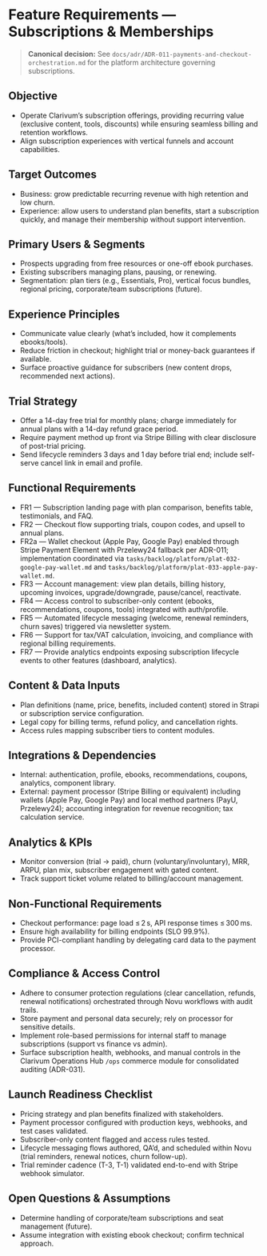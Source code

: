 # Feature Requirements — Subscriptions & Memberships

> **Canonical decision:** See `docs/adr/ADR-011-payments-and-checkout-orchestration.md` for the platform architecture governing subscriptions.

## Objective
- Operate Clarivum’s subscription offerings, providing recurring value (exclusive content, tools, discounts) while ensuring seamless billing and retention workflows.
- Align subscription experiences with vertical funnels and account capabilities.

## Target Outcomes
- Business: grow predictable recurring revenue with high retention and low churn.
- Experience: allow users to understand plan benefits, start a subscription quickly, and manage their membership without support intervention.

## Primary Users & Segments
- Prospects upgrading from free resources or one-off ebook purchases.
- Existing subscribers managing plans, pausing, or renewing.
- Segmentation: plan tiers (e.g., Essentials, Pro), vertical focus bundles, regional pricing, corporate/team subscriptions (future).

## Experience Principles
- Communicate value clearly (what’s included, how it complements ebooks/tools).
- Reduce friction in checkout; highlight trial or money-back guarantees if available.
- Surface proactive guidance for subscribers (new content drops, recommended next actions).

## Trial Strategy
- Offer a 14-day free trial for monthly plans; charge immediately for annual plans with a 14-day refund grace period.
- Require payment method up front via Stripe Billing with clear disclosure of post-trial pricing.
- Send lifecycle reminders 3 days and 1 day before trial end; include self-serve cancel link in email and profile.

## Functional Requirements
- FR1 — Subscription landing page with plan comparison, benefits table, testimonials, and FAQ.
- FR2 — Checkout flow supporting trials, coupon codes, and upsell to annual plans.
- FR2a — Wallet checkout (Apple Pay, Google Pay) enabled through Stripe Payment Element with Przelewy24 fallback per ADR-011; implementation coordinated via `tasks/backlog/platform/plat-032-google-pay-wallet.md` and `tasks/backlog/platform/plat-033-apple-pay-wallet.md`.
- FR3 — Account management: view plan details, billing history, upcoming invoices, upgrade/downgrade, pause/cancel, reactivate.
- FR4 — Access control to subscriber-only content (ebooks, recommendations, coupons, tools) integrated with auth/profile.
- FR5 — Automated lifecycle messaging (welcome, renewal reminders, churn saves) triggered via newsletter system.
- FR6 — Support for tax/VAT calculation, invoicing, and compliance with regional billing requirements.
- FR7 — Provide analytics endpoints exposing subscription lifecycle events to other features (dashboard, analytics).

## Content & Data Inputs
- Plan definitions (name, price, benefits, included content) stored in Strapi or subscription service configuration.
- Legal copy for billing terms, refund policy, and cancellation rights.
- Access rules mapping subscriber tiers to content modules.

## Integrations & Dependencies
- Internal: authentication, profile, ebooks, recommendations, coupons, analytics, component library.
- External: payment processor (Stripe Billing or equivalent) including wallets (Apple Pay, Google Pay) and local method partners (PayU, Przelewy24); accounting integration for revenue recognition; tax calculation service.

## Analytics & KPIs
- Monitor conversion (trial → paid), churn (voluntary/involuntary), MRR, ARPU, plan mix, subscriber engagement with gated content.
- Track support ticket volume related to billing/account management.

## Non-Functional Requirements
- Checkout performance: page load ≤ 2 s, API response times ≤ 300 ms.
- Ensure high availability for billing endpoints (SLO 99.9%).
- Provide PCI-compliant handling by delegating card data to the payment processor.

## Compliance & Access Control
- Adhere to consumer protection regulations (clear cancellation, refunds, renewal notifications) orchestrated through Novu workflows with audit trails.
- Store payment and personal data securely; rely on processor for sensitive details.
- Implement role-based permissions for internal staff to manage subscriptions (support vs finance vs admin).
- Surface subscription health, webhooks, and manual controls in the Clarivum Operations Hub `/ops` commerce module for consolidated auditing (ADR-031).

## Launch Readiness Checklist
- Pricing strategy and plan benefits finalized with stakeholders.
- Payment processor configured with production keys, webhooks, and test cases validated.
- Subscriber-only content flagged and access rules tested.
- Lifecycle messaging flows authored, QA’d, and scheduled within Novu (trial reminders, renewal notices, churn follow-up).
- Trial reminder cadence (T-3, T-1) validated end-to-end with Stripe webhook simulator.

## Open Questions & Assumptions
- Determine handling of corporate/team subscriptions and seat management (future).
- Assume integration with existing ebook checkout; confirm technical approach.
